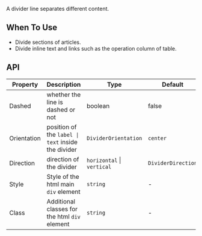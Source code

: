 ﻿A divider line separates different content.

## When To Use

- Divide sections of articles.
- Divide inline text and links such as the operation column of table.

## API

| Property | Description | Type | Default | Version |
| --- | --- | --- | --- | --- |
| Dashed | whether the line is dashed or not | boolean | false |  |
| Orientation | position of the  `label \| text` inside the divider | `DividerOrientation` | `center` |  |
| Direction | direction of the divider | `horizontal` \| `vertical` | `DividerDirection`   |  |
| Style | Style of the html main `div` element | `string` | - |  |
| Class | Additional classes for the html `div` element | `string` | - |  |
